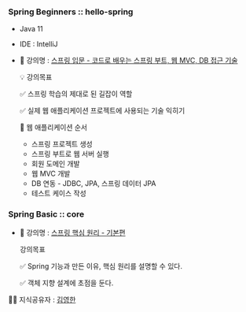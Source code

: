 ### Spring Beginners :: hello-spring

- Java 11
- IDE : IntelliJ

- 📄 강의명 : [스프링 입문 - 코드로 배우는 스프링 부트, 웹 MVC, DB 접근 기술](https://www.inflearn.com/course/%EC%8A%A4%ED%94%84%EB%A7%81-%EC%9E%85%EB%AC%B8-%EC%8A%A4%ED%94%84%EB%A7%81%EB%B6%80%ED%8A%B8/dashboard)

    💡 강의목표

    ✅ 스프링 학습의 제대로 된 길잡이 역할

    ✅ 실제 웹 애플리케이션 프로젝트에 사용되는 기술 익히기

    📍 웹 애플리케이션 순서

    - 스프링 프로젝트 생성
    - 스프링 부트로 웹 서버 실행
    - 회원 도메인 개발
    - 웹 MVC 개발
    - DB 연동 - JDBC, JPA, 스프링 데이터 JPA
    - 테스트 케이스 작성

### Spring Basic :: core

- 📄 강의명 : [스프링 핵심 원리 - 기본편](https://www.inflearn.com/course/%EC%8A%A4%ED%94%84%EB%A7%81-%ED%95%B5%EC%8B%AC-%EC%9B%90%EB%A6%AC-%EA%B8%B0%EB%B3%B8%ED%8E%B8/dashboard)

    강의목표

    ✅ Spring 기능과 만든 이유, 핵심 원리를 설명할 수 있다.

    ✅ 객체 지향 설계에 초점을 둔다.

👨‍🏫 지식공유자 : [김영한](https://www.inflearn.com/users/@yh)
